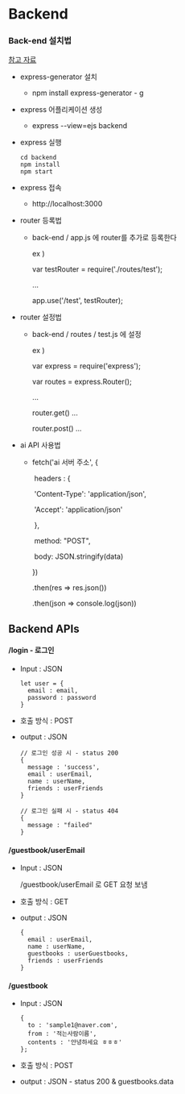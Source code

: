 # Backend

### Back-end 설치법

[참고 자료](https://sollife.tistory.com/18)



- express-generator 설치
  - npm install express-generator - g



- express 어플리케이션 생성
  - express --view=ejs backend



- express 실행

  ```
  cd backend
  npm install
  npm start
  ```



- express 접속
  - http://localhost:3000



- router 등록법

  - back-end / app.js 에 router를 추가로 등록한다

    ex )

    var testRouter = require('./routes/test');

    ...

    app.use('/test', testRouter);



- router 설정법

  - back-end / routes / test.js 에 설정

    ex )

    var express = require('express');

    var routes = express.Router();

    ...

    router.get() ...

    router.post() ...



- ai API 사용법

  - fetch('ai 서버 주소', {

    ​	headers : {

    ​		'Content-Type': 'application/json',

    ​        'Accept': 'application/json'

    ​	},

    ​	method: "POST",

    ​	body: JSON.stringify(data)

    })

    .then(res => res.json())

    .then(json => console.log(json))




## Backend APIs
#### /login - 로그인

- Input : JSON

  ```
  let user = {
  	email : email,
  	password : password
  }
  ```



- 호출 방식 : POST


- output : JSON

  ```
  // 로그인 성공 시 - status 200
  {
    message : 'success',
    email : userEmail,
    name : userName,
    friends : userFriends
  }
  
  // 로그인 실패 시 - status 404
  {
  	message : "failed"
  }
  ```

  



#### /guestbook/userEmail

- Input : JSON

  /guestbook/userEmail 로 GET 요청 보냄



- 호출 방식 : GET

- output : JSON

  ```
  {
  	email : userEmail,
    name : userName,
    guestbooks : userGuestbooks,
    friends : userFriends
  }
  ```

  



#### /guestbook

- Input : JSON

  ```
  {
    to : 'sample1@naver.com',
    from : '적는사람이름',
    contents : '안녕하세요 ㅎㅎㅎ'
  };
  ```



- 호출 방식 : POST


- output : JSON - status 200 & guestbooks.data
